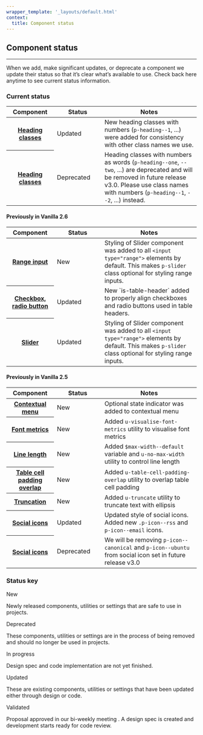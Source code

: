 ```yaml
---
wrapper_template: '_layouts/default.html'
context:
  title: Component status
---
```


## Component status

<hr>

When we add, make significant updates, or deprecate a component we update their status so that it’s clear what’s available to use. Check back here anytime to see current status information.

### Current status

<table>
  <thead>
    <tr>
      <th style="width: 25%">Component</th>
      <th style="width: 25%">Status</th>
      <th style="width: 50%">Notes</th>
    </tr>
  </thead>
  <tbody>
    <!-- 2.7.0 -->
    <tr>
      <th><a href="/base/typography#heading-classes">Heading classes</a></th>
      <td><div class="p-label--updated">Updated</div></td>
      <td>New heading classes with numbers (<code>p-heading--1</code>, ...) were added for consistency with other class names we use.</td>
    </tr>
    <tr>
      <th><a href="/base/typography#heading-classes">Heading classes</a></th>
      <td><div class="p-label--deprecated">Deprecated</div></td>
      <td>Heading classes with numbers as words (<code>p-heading--one</code>, <code>--two</code>, ...) are deprecated and will be removed in future release v3.0. Please use class names with numbers (<code>p-heading--1</code>, <code>--2</code>, ...) instead.</td>
    </tr>
  </tbody>
</table>

#### Previously in Vanilla 2.6

<table>
  <thead>
    <tr>
      <th style="width: 25%">Component</th>
      <th style="width: 25%">Status</th>
      <th style="width: 50%">Notes</th>
    </tr>
  </thead>
  <tbody>
    <tr>
      <th><a href="/base/forms/#range">Range input</a></th>
      <td><div class="p-label--new">New</div></td>
      <td>Styling of Slider component was added to all <code>&lt;input type="range"&gt;</code> elements by default. This makes <code>p-slider</code> class optional for styling range inputs.</td>
    </tr>
    <tr>
      <th><a href="/base/forms/#checkbox">Checkbox, radio button</a></th>
      <td><div class="p-label--updated">Updated</div></td>
      <td>New `is-table-header` added to properly align checkboxes and radio buttons used in table headers.</td>
    </tr>
    <tr>
      <th><a href="/patterns/slider">Slider</a></th>
      <td><div class="p-label--updated">Updated</div></td>
      <td>Styling of Slider component was added to all <code>&lt;input type="range"&gt;</code> elements by default. This makes <code>p-slider</code> class optional for styling range inputs.</td>
    </tr>
  </tbody>
</table>

#### Previously in Vanilla 2.5

<table>
  <thead>
    <tr>
      <th style="width: 25%">Component</th>
      <th style="width: 25%">Status</th>
      <th style="width: 50%">Notes</th>
    </tr>
  </thead>
  <tbody>
    <tr>
      <th><a href="/patterns/contextual-menu/#indicator">Contextual menu</a></th>
      <td><div class="p-label--new">New</div></td>
      <td>Optional state indicator was added to contextual menu</td>
    </tr>
    <tr>
      <th><a href="/utilities/font-metrics/">Font metrics</a></th>
      <td><div class="p-label--new">New</div></td>
      <td>Added <code>u-visualise-font-metrics</code> utility to visualise font metrics</td>
    </tr>
    <tr>
      <th><a href="/base/typography/#line-length">Line length</a></th>
      <td><div class="p-label--new">New</div></td>
      <td>Added <code>$max-width--default</code> variable and <code>u-no-max-width</code> utility to control line length</td>
    </tr>
    <tr>
      <th><a href="/utilities/table-cell-padding-overlap/">Table cell padding overlap</a></th>
      <td><div class="p-label--new">New</div></td>
      <td>Added <code>u-table-cell-padding-overlap</code> utility to overlap table cell padding</td>
    </tr>
    <tr>
      <th><a href="/utilities/truncate/">Truncation</a></th>
      <td><div class="p-label--new">New</div></td>
      <td>Added <code>u-truncate</code> utility to truncate text with ellipsis</td>
    </tr>
    <tr>
      <th><a href="/patterns/icons/#social">Social icons</a></th>
      <td><div class="p-label--updated">Updated</div></td>
      <td>Updated style of social icons. Added new <code>.p-icon--rss</code> and <code>p-icon--email</code> icons.</td>
    </tr>
    <tr>
      <th><a href="/patterns/icons/#social">Social icons</a></th>
      <td><div class="p-label--deprecated">Deprecated</div></td>
      <td>We will be removing <code>p-icon--canonical</code> and <code>p-icon--ubuntu</code> from social icon set in future release v3.0</td>
    </tr>
  </tbody>
</table>

### Status key

<div class="row">
  <div class="col-4 u-equal-height">
    <div class="p-card--highlighted">
      <div class="p-label--new">New</div>
      <p class="p-card__content">Newly released components, utilities or settings that are safe to use in projects.</p>
    </div>
  </div>
  <div class="col-4 u-equal-height">
  <div class="p-card--highlighted">
      <div class="p-label--deprecated">Deprecated</div>
      <p class="p-card__content">These components, utilities or settings are in the process of being removed and should no longer be used in projects.</p>
    </div>
  </div>
  <div class="col-4 u-equal-height">
  <div class="p-card--highlighted">
      <div class="p-label--in-progress">In progress</div>
      <p class="p-card__content">Design spec and code implementation are not yet finished.</p>
    </div>
  </div>
  <div class="col-4 u-equal-height">
  <div class="p-card--highlighted">
      <div class="p-label--updated">Updated</div>
      <p class="p-card__content">These are existing components, utilities or settings that have been updated either through design or code.</p>
    </div>
  </div>
  <div class="col-4 u-equal-height">
  <div class="p-card--highlighted">
      <div class="p-label--validated">Validated</div>
      <p class="p-card__content">Proposal approved in our bi-weekly meeting . A design spec is created and development starts ready for code review.</p>
    </div>
  </div>
</div>
